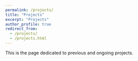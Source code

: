 ```yaml
---
permalink: /projects/
title: "Projects"
excerpt: "Projects"
author_profile: true
redirect_from: 
  - /projects/
  - /projects.html
---
```


This is the page dedicated to previous and ongoing projects.
